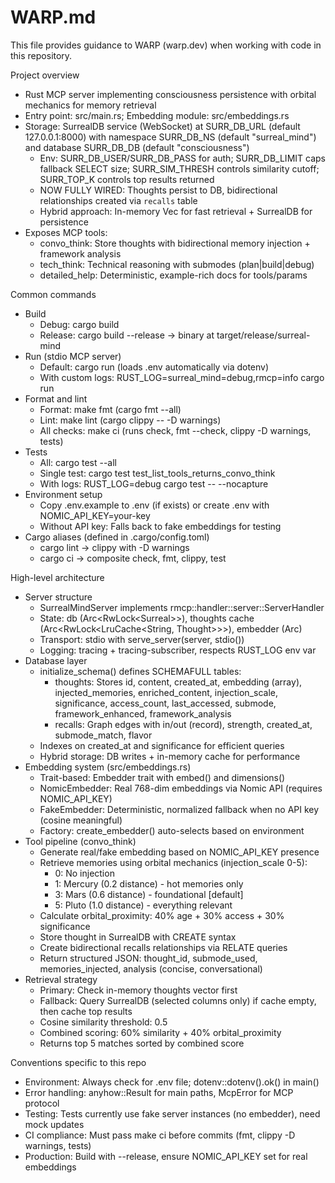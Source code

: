 # WARP.md

This file provides guidance to WARP (warp.dev) when working with code in this repository.

Project overview
- Rust MCP server implementing consciousness persistence with orbital mechanics for memory retrieval
- Entry point: src/main.rs; Embedding module: src/embeddings.rs
- Storage: SurrealDB service (WebSocket) at SURR_DB_URL (default 127.0.0.1:8000) with namespace SURR_DB_NS (default "surreal_mind") and database SURR_DB_DB (default "consciousness")
  - Env: SURR_DB_USER/SURR_DB_PASS for auth; SURR_DB_LIMIT caps fallback SELECT size; SURR_SIM_THRESH controls similarity cutoff; SURR_TOP_K controls top results returned
  - NOW FULLY WIRED: Thoughts persist to DB, bidirectional relationships created via `recalls` table
  - Hybrid approach: In-memory Vec<Thought> for fast retrieval + SurrealDB for persistence
- Exposes MCP tools:
  - convo_think: Store thoughts with bidirectional memory injection + framework analysis
  - tech_think: Technical reasoning with submodes (plan|build|debug)
  - detailed_help: Deterministic, example-rich docs for tools/params

Common commands
- Build
  - Debug: cargo build
  - Release: cargo build --release  → binary at target/release/surreal-mind
- Run (stdio MCP server)
  - Default: cargo run (loads .env automatically via dotenv)
  - With custom logs: RUST_LOG=surreal_mind=debug,rmcp=info cargo run
- Format and lint
  - Format: make fmt  (cargo fmt --all)
  - Lint: make lint  (cargo clippy -- -D warnings)
  - All checks: make ci  (runs check, fmt --check, clippy -D warnings, tests)
- Tests
  - All: cargo test --all  
  - Single test: cargo test test_list_tools_returns_convo_think
  - With logs: RUST_LOG=debug cargo test -- --nocapture
- Environment setup
  - Copy .env.example to .env (if exists) or create .env with NOMIC_API_KEY=your-key
  - Without API key: Falls back to fake embeddings for testing
- Cargo aliases (defined in .cargo/config.toml)
  - cargo lint → clippy with -D warnings
  - cargo ci → composite check, fmt, clippy, test

High-level architecture  
- Server structure
  - SurrealMindServer implements rmcp::handler::server::ServerHandler
  - State: db (Arc<RwLock<Surreal<Client>>>), thoughts cache (Arc<RwLock<LruCache<String, Thought>>>), embedder (Arc<dyn Embedder>)
  - Transport: stdio with serve_server(server, stdio())
  - Logging: tracing + tracing-subscriber, respects RUST_LOG env var
- Database layer
  - initialize_schema() defines SCHEMAFULL tables:
    - thoughts: Stores id, content, created_at, embedding (array<float>), injected_memories, enriched_content, injection_scale, significance, access_count, last_accessed, submode, framework_enhanced, framework_analysis
    - recalls: Graph edges with in/out (record<thoughts>), strength, created_at, submode_match, flavor
  - Indexes on created_at and significance for efficient queries
  - Hybrid storage: DB writes + in-memory cache for performance
- Embedding system (src/embeddings.rs)
  - Trait-based: Embedder trait with embed() and dimensions()
  - NomicEmbedder: Real 768-dim embeddings via Nomic API (requires NOMIC_API_KEY)
  - FakeEmbedder: Deterministic, normalized fallback when no API key (cosine meaningful)
  - Factory: create_embedder() auto-selects based on environment
- Tool pipeline (convo_think)
  - Generate real/fake embedding based on NOMIC_API_KEY presence
  - Retrieve memories using orbital mechanics (injection_scale 0-5):
    - 0: No injection  
    - 1: Mercury (0.2 distance) - hot memories only
    - 3: Mars (0.6 distance) - foundational [default]
    - 5: Pluto (1.0 distance) - everything relevant
  - Calculate orbital_proximity: 40% age + 30% access + 30% significance
  - Store thought in SurrealDB with CREATE syntax
  - Create bidirectional recalls relationships via RELATE queries
  - Return structured JSON: thought_id, submode_used, memories_injected, analysis (concise, conversational)
- Retrieval strategy
  - Primary: Check in-memory thoughts vector first
  - Fallback: Query SurrealDB (selected columns only) if cache empty, then cache top results
  - Cosine similarity threshold: 0.5
  - Combined scoring: 60% similarity + 40% orbital_proximity
  - Returns top 5 matches sorted by combined score

Conventions specific to this repo
- Environment: Always check for .env file; dotenv::dotenv().ok() in main()
- Error handling: anyhow::Result for main paths, McpError for MCP protocol  
- Testing: Tests currently use fake server instances (no embedder), need mock updates
- CI compliance: Must pass make ci before commits (fmt, clippy -D warnings, tests)
- Production: Build with --release, ensure NOMIC_API_KEY set for real embeddings
